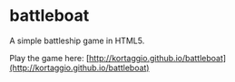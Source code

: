 battleboat
==========

A simple battleship game in HTML5.

Play the game here: [http://kortaggio.github.io/battleboat](http://kortaggio.github.io/battleboat)